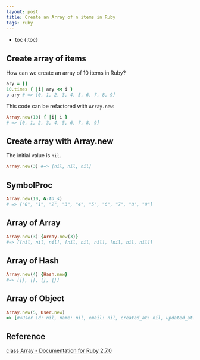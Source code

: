 ```yaml
---
layout: post
title: Create an Array of n items in Ruby
tags: ruby
---
```


- toc
{:toc}

## Create array of items

How can we create an array of 10 items in Ruby?

```rb
ary = []
10.times { |i| ary << i }
p ary # => [0, 1, 2, 3, 4, 5, 6, 7, 8, 9]
```

This code can be refactored with `Array.new`:

```rb
Array.new(10) { |i| i }
# => [0, 1, 2, 3, 4, 5, 6, 7, 8, 9]
```

## Create array with Array.new

The initial value is `nil`.

```rb
Array.new(3) #=> [nil, nil, nil]
```

## SymbolProc

```rb
Array.new(10, &:to_s)
# => ["0", "1", "2", "3", "4", "5", "6", "7", "8", "9"]
```

## Array of Array

```rb
Array.new(3) {Array.new(3)}
#=> [[nil, nil, nil], [nil, nil, nil], [nil, nil, nil]]
```

## Array of Hash

```rb
Array.new(4) {Hash.new}
#=> [{}, {}, {}, {}]
```

## Array of Object

```rb
Array.new(5, User.new)
=> [#<User id: nil, name: nil, email: nil, created_at: nil, updated_at: nil>, #<User id: nil, name: nil, email: nil, created_at: nil, updated_at: nil>, #<User id: nil, name: nil, email: nil, created_at: nil, updated_at: nil>, #<User id: nil, name: nil, email: nil, created_at: nil, updated_at: nil>, #<User id: nil, name: nil, email: nil, created_at: nil, updated_at: nil>]
```

## Reference

[class Array - Documentation for Ruby 2.7.0](https://docs.ruby-lang.org/en/2.7.0/Array.html#class-Array-label-Creating+Arrays)
